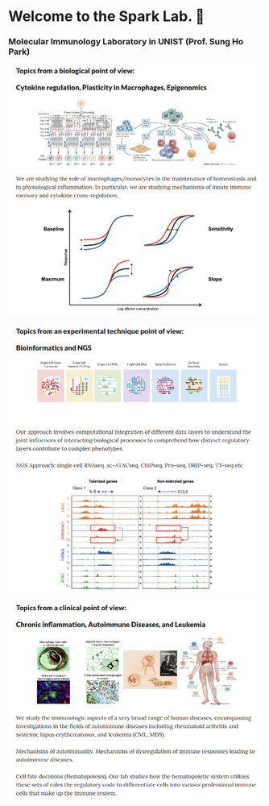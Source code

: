 # Welcome to the Spark Lab. 👋
### Molecular Immunology Laboratory in UNIST (Prof. Sung Ho Park)

<p align="center">
<img width="850" src="https://raw.githubusercontent.com/S-ParkLab/.github/master/src/Topic_Spark_LAB_0.png">
</p>

<p align="center">
<img width="850" src="https://raw.githubusercontent.com/S-ParkLab/.github/master/src/Topic_Spark_LAB_1.png">
</p>

<p align="center">
<img width="850" src="https://raw.githubusercontent.com/S-ParkLab/.github/master/src/Topic_Spark_LAB_2.png">
</p>
